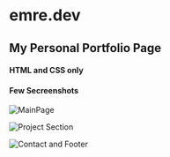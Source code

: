 # emre.dev

## My Personal Portfolio Page

#### HTML and CSS only

#### Few Secreenshots

![MainPage](".readme-img/a.jpg")

![Project Section]("readme-img/b.png")

![Contact and Footer]("readme-img/c.png")

